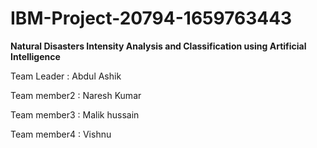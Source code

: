# IBM-Project-20794-1659763443
<b>Natural Disasters Intensity Analysis and Classification using Artificial Intelligence</b>

Team Leader : Abdul Ashik 

Team member2 : Naresh Kumar

Team member3 : Malik hussain

Team member4 : Vishnu
